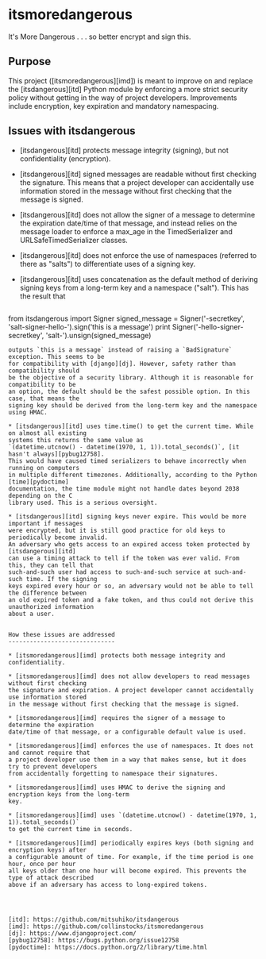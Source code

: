 itsmoredangerous
================

It's More Dangerous . . . so better encrypt and sign this.

Purpose
-------

This project ([itsmoredangerous][imd]) is meant to improve on and replace the
[itsdangerous][itd] Python module by enforcing a more strict security policy
without getting in the way of project developers.
Improvements include encryption, key expiration and mandatory namespacing.


Issues with itsdangerous
------------------------

* [itsdangerous][itd] protects message integrity (signing), but not confidentiality (encryption).

* [itsdangerous][itd] signed messages are readable without first checking the signature.
  This means that a project developer can accidentally use information stored in the
  message without first checking that the message is signed.

* [itsdangerous][itd] does not allow the signer of a message to determine the expiration
  date/time of that message, and instead relies on the message loader to enforce a max_age
  in the TimedSerializer and URLSafeTimedSerializer classes.

* [itsdangerous][itd] does not enforce the use of namespaces (referred to there as "salts")
  to differentiate uses of a signing key.

* [itsdangerous][itd] uses concatenation as the default method of deriving signing keys
  from a long-term key and a namespace ("salt"). This has the result that
  ```python
from itsdangerous import Signer
signed_message = Signer('-secretkey', 'salt-signer-hello-').sign('this is a message')
print Signer('-hello-signer-secretkey', 'salt-').unsign(signed_message)
  ```
  outputs `this is a message` instead of raising a `BadSignature` exception. This seems to be
  for compatibility with [django][dj]. However, safety rather than compatibility should
  be the objective of a security library. Although it is reasonable for compatibility to be
  an option, the default should be the safest possible option. In this case, that means the
  signing key should be derived from the long-term key and the namespace using HMAC.

* [itsdangerous][itd] uses time.time() to get the current time. While on almost all existing
  systems this returns the same value as
  `(datetime.utcnow() - datetime(1970, 1, 1)).total_seconds()`, [it hasn't always][pybug12758].
  This would have caused timed serializers to behave incorrectly when running on computers
  in multiple different timezones. Additionally, according to the Python [time][pydoctime]
  documentation, the time module might not handle dates beyond 2038 depending on the C
  library used. This is a serious oversight.

* [itsdangerous][itd] signing keys never expire. This would be more important if messages
  were encrypted, but it is still good practice for old keys to periodically become invalid.
  An adversary who gets access to an expired access token protected by [itsdangerous][itd]
  can use a timing attack to tell if the token was ever valid. From this, they can tell that
  such-and-such user had access to such-and-such service at such-and-such time. If the signing
  keys expired every hour or so, an adversary would not be able to tell the difference between
  an old expired token and a fake token, and thus could not derive this unauthorized information
  about a user.


How these issues are addressed
------------------------------

* [itsmoredangerous][imd] protects both message integrity and confidentiality.

* [itsmoredangerous][imd] does not allow developers to read messages without first checking
  the signature and expiration. A project developer cannot accidentally use information stored
  in the message without first checking that the message is signed.

* [itsmoredangerous][imd] requires the signer of a message to determine the expiration
  date/time of that message, or a configurable default value is used.

* [itsmoredangerous][imd] enforces the use of namespaces. It does not and cannot require that
  a project developer use them in a way that makes sense, but it does try to prevent developers
  from accidentally forgetting to namespace their signatures.

* [itsmoredangerous][imd] uses HMAC to derive the signing and encryption keys from the long-term
  key.

* [itsmoredangerous][imd] uses `(datetime.utcnow() - datetime(1970, 1, 1)).total_seconds()`
  to get the current time in seconds.

* [itsmoredangerous][imd] periodically expires keys (both signing and encryption keys) after
  a configurable amount of time. For example, if the time period is one hour, once per hour
  all keys older than one hour will become expired. This prevents the type of attack described
  above if an adversary has access to long-expired tokens.




[itd]: https://github.com/mitsuhiko/itsdangerous
[imd]: https://github.com/collinstocks/itsmoredangerous
[dj]: https://www.djangoproject.com/
[pybug12758]: https://bugs.python.org/issue12758
[pydoctime]: https://docs.python.org/2/library/time.html
